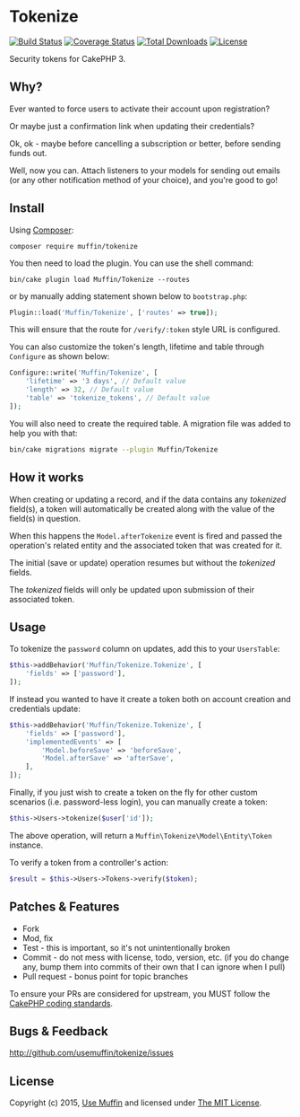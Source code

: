 # Tokenize

[![Build Status](https://img.shields.io/travis/UseMuffin/Tokenize/master.svg?style=flat-square)](https://travis-ci.org/UseMuffin/Tokenize)
[![Coverage Status](https://img.shields.io/codecov/c/github/UseMuffin/Tokenize.svg?style=flat-square)](https://codecov.io/github/UseMuffin/Tokenize)
[![Total Downloads](https://img.shields.io/packagist/dt/muffin/tokenize.svg?style=flat-square)](https://packagist.org/packages/muffin/tokenize)
[![License](https://img.shields.io/badge/license-MIT-blue.svg?style=flat-square)](LICENSE)

Security tokens for CakePHP 3.

## Why?

Ever wanted to force users to activate their account upon registration?

Or maybe just a confirmation link when updating their credentials?

Ok, ok - maybe before cancelling a subscription or better, before sending funds out.

Well, now you can. Attach listeners to your models for sending out emails (or any other
notification method of your choice), and you're good to go!

## Install

Using [Composer][composer]:

```
composer require muffin/tokenize
```

You then need to load the plugin. You can use the shell command:

```
bin/cake plugin load Muffin/Tokenize --routes
```

or by manually adding statement shown below to `bootstrap.php`:

```php
Plugin::load('Muffin/Tokenize', ['routes' => true]);
```

This will ensure that the route for `/verify/:token` style URL is configured.

You can also customize the token's length, lifetime and table through `Configure` as
shown below:

```php
Configure::write('Muffin/Tokenize', [
    'lifetime' => '3 days', // Default value
    'length' => 32, // Default value
    'table' => 'tokenize_tokens', // Default value
]);
```

You will also need to create the required table. A migration file was
added to help you with that:

```sh
bin/cake migrations migrate --plugin Muffin/Tokenize
```

## How it works

When creating or updating a record, and if the data contains any *tokenized* field(s), a token
will automatically be created along with the value of the field(s) in question.

When this happens the `Model.afterTokenize` event is fired and passed the operation's related
entity and the associated token that was created for it.

The initial (save or update) operation resumes but without the *tokenized* fields.

The *tokenized* fields will only be updated upon submission of their associated token.

## Usage

To tokenize the `password` column on updates, add this to your `UsersTable`:

```php
$this->addBehavior('Muffin/Tokenize.Tokenize', [
    'fields' => ['password'],
]);
```

If instead you wanted to have it create a token both on account creation and credentials update:

```php
$this->addBehavior('Muffin/Tokenize.Tokenize', [
    'fields' => ['password'],
    'implementedEvents' => [
        'Model.beforeSave' => 'beforeSave',
        'Model.afterSave' => 'afterSave',
    ],
]);
```

Finally, if you just wish to create a token on the fly for other custom scenarios (i.e. password-less
login), you can manually create a token:

```php
$this->Users->tokenize($user['id']);
```

The above operation, will return a `Muffin\Tokenize\Model\Entity\Token` instance.

To verify a token from  a controller's action:

```php
$result = $this->Users->Tokens->verify($token);
```

## Patches & Features

* Fork
* Mod, fix
* Test - this is important, so it's not unintentionally broken
* Commit - do not mess with license, todo, version, etc. (if you do change any, bump them into commits of
their own that I can ignore when I pull)
* Pull request - bonus point for topic branches

To ensure your PRs are considered for upstream, you MUST follow the [CakePHP coding standards][standards].

## Bugs & Feedback

http://github.com/usemuffin/tokenize/issues

## License

Copyright (c) 2015, [Use Muffin][muffin] and licensed under [The MIT License][mit].

[cakephp]:http://cakephp.org
[composer]:http://getcomposer.org
[mit]:http://www.opensource.org/licenses/mit-license.php
[muffin]:http://usemuffin.com
[standards]:http://book.cakephp.org/3.0/en/contributing/cakephp-coding-conventions.html
